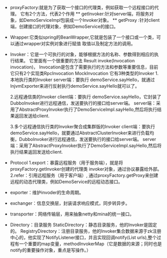 
* proxyFactory:就是为了获取一个接口的代理类，例如获取一个远程接口的代理。
它有2个方法，代表2个作用
  ** getInvoker:针对server端，将服务对象，如DemoServiceImpl包装成一个Invoker对象。
  ** getProxy  :针对client端，创建接口的代理对象，例如DemoService的接口。
* Wrapper:它类似spring的BeanWrapper,它就是包装了一个接口或一个类，可以通过wrapper对实例对象进行赋值 取值以及制定方法的调用。
* Invoker：它是一个可执行的对象，能够根据方法的名称、参数得到相应的执行结果。
       它里面有一个很重要的方法 Result invoke(Invocation invocation)，
  Invocation是包含了需要执行的方法和参数等重要信息，目前它只有2个实现类RpcInvocation MockInvocation
      它有3种类型的Invoker
    1.本地执行类的Invoker
      server端：要执行 demoService.sayHello，就通过InjvmExporter来进行反射执行demoService.sayHello就可以了。
      
    2.远程通信类的Invoker
        client端：要执行 demoService.sayHello，它封装了DubboInvoker进行远程通信，发送要执行的接口给server端。
        server端：采用了AbstractProxyInvoker执行了DemoServiceImpl.sayHello,然后将执行结果返回发送给client.
        
    3.多个远程通信执行类的Invoker聚合成集群版的Invoker
        client端：要执行 demoService.sayHello，就要通过AbstractClusterInvoker来进行负载均衡，DubboInvoker进行远程通信，发送要执行的接口给server端。
        server端：采用了AbstractProxyInvoker执行了DemoServiceImpl.sayHello,然后将执行结果返回发送给client.
        
* Protocol
  1.export：暴露远程服务（用于服务端），就是将proxyFactory.getInvoker创建的代理类 invoker对象，通过协议暴露给外部。
  2.refer：引用远程服务（用于客户端）, 通过proxyFactory.getProxy来创建远程的动态代理类，例如DemoService的远程动态接口。
  
* exporter：维护invoder的生命周期。

* exchanger：信息交换层，封装请求响应模式，同步转异步。

* transporter：网络传输层，用来抽象netty和mina的统一接口。

* Directory：目录服务
  StaticDirectory：静态目录服务，他的Invoker是固定的。
  RegistryDirectory：注册目录服务，他的Invoker集合数据来源于zk注册中心的，他实现了NotifyListener接口，并且实现回调notify(List<URL> urls),整个过程有一个重要的map变量，methodInvokerMap（它是数据的来源；同时也是notify的重要操作对象，重点是写操作。）
  
                                                           


  
    
       
       
